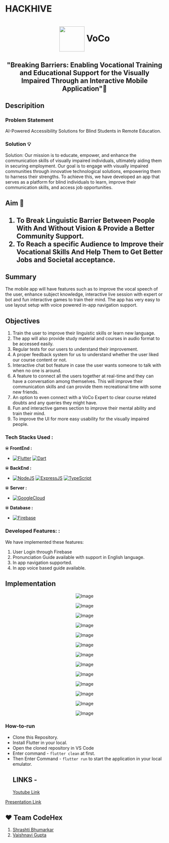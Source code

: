 # HACKHIVE 
# <p align="center"><img align="center" width="80" src="./assets/logo-white.png"/> VoCo</p>
<h2 align="center">"Breaking Barriers: Enabling Vocational Training and Educational Support for the Visually Impaired Through an Interactive Mobile Application"📱</h2>

<h2>  Descripition</h2>
<h3> Problem Statement  </h3>
AI-Powered Accessibility Solutions for Blind Students in Remote Education.
<h3>Solution 💡</h3>
Solution: Our mission is to educate, empower, and enhance the communication skills of visually impaired individuals, ultimately aiding them in securing employment. Our goal is to engage with visually impaired communities through innovative technological solutions, empowering them to harness their strengths. To achieve this, we have developed an app that serves as a platform for blind individuals to learn, improve their communication skills, and access job opportunities.
<h2>Aim 🎯<h2>

1. To Break Linguistic Barrier Between People With And Without Vision & Provide a Better Community Support.
2. To Reach a specific Audience to Improve their Vocational Skills  And Help Them to Get Better Jobs and Societal acceptance. 
  <h2>Summary</h2>
The mobile app will have features such as to improve the vocal speech of the user, enhance subject knowledge, interactive live session with expert or bot and fun interactive games to train their mind. The app has very easy to use layout setup with voice powered in-app navigation support. 

<h2>Objectives </h2>

1. Train the user to improve their linguistic skills or learn new language.
2. The app will also provide study material and courses in audio format to be accessed easily.
3. Regular tests for our users to understand their improvement.
4. A proper feedback system for us to understand whether the user liked our course content or not.
5. Interactive chat bot feature in case the user wants someone to talk with when no one is around.
6. A feature to connect all the users together at real-time and they can have a conversation among themselves. This will improve their communication skills and can provide them recreational time with some new friends.
7. An option to even connect with a VoCo Expert to clear course related doubts and any queries they might have.
8. Fun and interactive games section to improve their mental ability and train their mind.
9. To improve the UI for more easy usability for the visually impaired people.

### Tech Stacks Used :
⦿ <b>FrontEnd :</b> 
* [![Flutter](https://img.shields.io/badge/flutter-ffffff?style=for-the-badge&logo=flutter&logoColor=blue)](https://flutter.dev/) [![Dart](https://img.shields.io/badge/dart-ffffff?style=for-the-badge&logo=dart&logoColor=235f9e)](https://dart.dev/)

⦿ <b>BackEnd :</b>
* [![NodeJS](https://img.shields.io/badge/node.js-35495E?style=for-the-badge&logo=nodedotjs&logoColor=69a063)](https://nodejs.org/)
 [![ExpressJS](https://img.shields.io/badge/express.js-35495E?style=for-the-badge&logo=express&logoColor=white)](https://expressjs.com/)
 [![TypeScript](https://img.shields.io/badge/typescipt-35495E?style=for-the-badge&logo=typescript&logoColor=white)](https://www.typescriptlang.org/)

⦿ <b>Server :</b>
* [![GoogleCloud](https://img.shields.io/badge/google_cloud-4285F4?style=for-the-badge&logo=googlecloud&logoColor=white)](https://cloud.google.com/)

⦿ <b>Database :</b>
* [![Firebase](https://img.shields.io/badge/firebase-ffca28?style=for-the-badge&logo=firebase&logoColor=black)](https://firebase.google.com/)

### Developed Features: :
We have implemented these features:
  1. User Login through Firebase
  2. Pronunciation Guide available with support in English language.
  3. In app navigation supported.
  4. In app voice based guide available.
<h2>Implementation</h2>
<p align="center">
  <img src="./images/Screenshot 2024-03-16 201939.png" alt="Image"/>
</p>
<p align="center">
  <img src="./images/Screenshot 2024-03-17 114941.png" alt="Image"/>
</p>
<p align="center">
  <img src="./images/Screenshot 2024-03-17 115105.png" alt="Image"/>
</p>
<p align="center">
  <img src="./images/Screenshot 2024-03-17 115128.png" alt="Image"/>
</p>
<p align="center">
  <img src="./images/Screenshot 2024-03-17 115206.png" alt="Image"/>
</p>

<p align="center">
  <img src="./images/Screenshot 2024-03-17 115216.png" alt="Image"/>
</p>
<p align="center">
  <img src="./images/Screenshot 2024-03-17 115227.png" alt="Image"/>
</p>
<p align="center">
  <img src="./images/Screenshot 2024-03-17 115429.png" alt="Image"/>
</p>
<p align="center">
  <img src="./images/Screenshot 2024-03-17 115453.png" alt="Image"/>
</p>

<p align="center">
  <img src="./images/Screenshot 2024-03-17 115513.png" alt="Image"/>
</p>
<p align="center">
  <img src="./images/Screenshot 2024-03-17 115522.png" alt="Image"/>
</p>
<p align="center">
  <img src="./images/Screenshot 2024-03-17 115530.png" alt="Image"/>
</p>
<p align="center">
  <img src="./images/Screenshot 2024-03-17 115544.png" alt="Image"/>
</p>

### How-to-run

- Clone this Repository.
- Install Flutter in your local.
- Open the cloned repository in VS Code
- Enter command - `flutter clean` at first.
- Then Enter Command - `flutter run` to start the application in your local emulator.
  ##  LINKS -
   [Youtube Link](https://www.youtube.com/watch?v=27KY-zAa8Ps)
  
 [Presentation Link](https://www.canva.com/design/DAF_wTuJgYk/3-51BvWHTiQfMnSlTSRsiQ/edit?utm_content=DAF_wTuJgYk&utm_campaign=designshare&utm_medium=link2&utm_source=sharebutton)
  ## :heart: Team CodeHex
1. [Shrashti Bhumarkar](https://github.com/shrashti2004)
2. [Vaishnavi Gupta](https://github.com/Vaishnavi2445)




